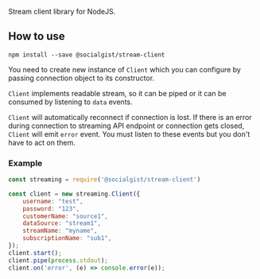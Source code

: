 Stream client library for NodeJS.

## How to use

`npm install --save @socialgist/stream-client`

You need to create new instance of `Client` which you can configure by passing connection object to its constructor.

`Client` implements readable stream, so it can be piped or it can be consumed by listening to `data` events.

`Client` will automatically reconnect if connection is lost. If there is an error during connection to streaming API endpoint or connection gets closed, `Client` will emit `error` event. You must listen to these events but you don't have to act on them.

### Example
```js
const streaming = require('@socialgist/stream-client')

const client = new streaming.Client({
    username: "test",
    password: "123",
    customerName: "source1",
    dataSource: "stream1",
    streamName: "myname",
    subscriptionName: "sub1",
});
client.start();
client.pipe(process.stdout);
client.on('error', (e) => console.error(e));
```
